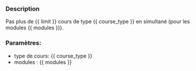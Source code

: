 ### Description
Pas plus de {{ limit }} cours de type {{ course_type }} en simultané (pour les modules {{ modules }}).

### Paramètres:
- type de cours: {{ course_type }}
- modules : {{ modules }}